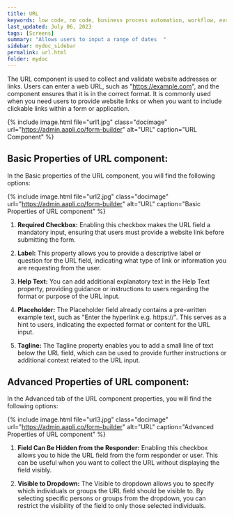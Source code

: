 ```yaml
---
title: URL
keywords: low code, no code, business process automation, workflow, evaluation matrixs
last_updated: July 06, 2023
tags: [Screens]
summary: "Allows users to input a range of dates  " 
sidebar: mydoc_sidebar
permalink: url.html
folder: mydoc
---
```


The URL component is used to collect and validate website addresses or links. Users can enter a web URL, such as "https://example.com", and the component ensures that it is in the correct format. It is commonly used when you need users to provide website links or when you want to include clickable links within a form or application.

{% include image.html file="url1.jpg" class="docimage" url="https://admin.aapli.co/form-builder" alt="URL" caption="URL Component" %}

## Basic Properties of URL component:
In the Basic properties of the URL component, you will find the following options:

{% include image.html file="url2.jpg" class="docimage" url="https://admin.aapli.co/form-builder" alt="URL" caption="Basic Properties of URL component" %}

1. **Required Checkbox:** Enabling this checkbox makes the URL field a mandatory input, ensuring that users must provide a website link before submitting the form.

2. **Label:** This property allows you to provide a descriptive label or question for the URL field, indicating what type of link or information you are requesting from the user.

3. **Help Text:** You can add additional explanatory text in the Help Text property, providing guidance or instructions to users regarding the format or purpose of the URL input.

4. **Placeholder:** The Placeholder field already contains a pre-written example text, such as "Enter the hyperlink e.g. https://". This serves as a hint to users, indicating the expected format or content for the URL input.

5. **Tagline:** The Tagline property enables you to add a small line of text below the URL field, which can be used to provide further instructions or additional context related to the URL input.

## Advanced Properties of URL component:
In the Advanced tab of the URL component properties, you will find the following options:

{% include image.html file="url3.jpg" class="docimage" url="https://admin.aapli.co/form-builder" alt="URL" caption="Advanced Properties of URL component" %}

1. **Field Can Be Hidden from the Responder:** Enabling this checkbox allows you to hide the URL field from the form responder or user. This can be useful when you want to collect the URL without displaying the field visibly.

2. **Visible to Dropdown:** The Visible to dropdown allows you to specify which individuals or groups the URL field should be visible to. By selecting specific persons or groups from the dropdown, you can restrict the visibility of the field to only those selected individuals.
